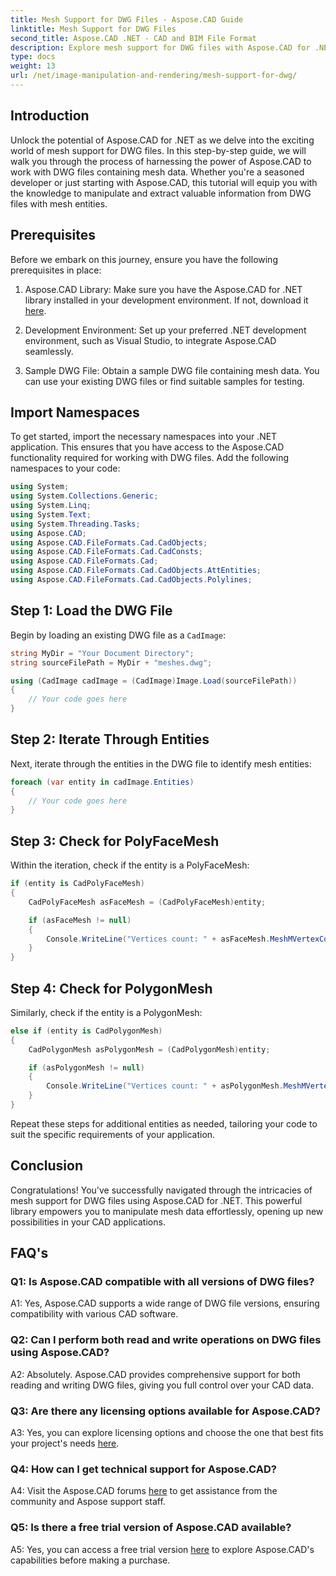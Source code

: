 ```yaml
---
title: Mesh Support for DWG Files - Aspose.CAD Guide
linktitle: Mesh Support for DWG Files
second_title: Aspose.CAD .NET - CAD and BIM File Format
description: Explore mesh support for DWG files with Aspose.CAD for .NET. Enhance your CAD applications with powerful mesh manipulation capabilities.
type: docs
weight: 13
url: /net/image-manipulation-and-rendering/mesh-support-for-dwg/
---
```

## Introduction

Unlock the potential of Aspose.CAD for .NET as we delve into the exciting world of mesh support for DWG files. In this step-by-step guide, we will walk you through the process of harnessing the power of Aspose.CAD to work with DWG files containing mesh data. Whether you're a seasoned developer or just starting with Aspose.CAD, this tutorial will equip you with the knowledge to manipulate and extract valuable information from DWG files with mesh entities.

## Prerequisites

Before we embark on this journey, ensure you have the following prerequisites in place:

1. Aspose.CAD Library: Make sure you have the Aspose.CAD for .NET library installed in your development environment. If not, download it [here](https://releases.aspose.com/cad/net/).

2. Development Environment: Set up your preferred .NET development environment, such as Visual Studio, to integrate Aspose.CAD seamlessly.

3. Sample DWG File: Obtain a sample DWG file containing mesh data. You can use your existing DWG files or find suitable samples for testing.

## Import Namespaces

To get started, import the necessary namespaces into your .NET application. This ensures that you have access to the Aspose.CAD functionality required for working with DWG files. Add the following namespaces to your code:

```csharp
using System;
using System.Collections.Generic;
using System.Linq;
using System.Text;
using System.Threading.Tasks;
using Aspose.CAD;
using Aspose.CAD.FileFormats.Cad.CadObjects;
using Aspose.CAD.FileFormats.Cad.CadConsts;
using Aspose.CAD.FileFormats.Cad;
using Aspose.CAD.FileFormats.Cad.CadObjects.AttEntities;
using Aspose.CAD.FileFormats.Cad.CadObjects.Polylines;
```

## Step 1: Load the DWG File

Begin by loading an existing DWG file as a `CadImage`:

```csharp
string MyDir = "Your Document Directory";
string sourceFilePath = MyDir + "meshes.dwg";

using (CadImage cadImage = (CadImage)Image.Load(sourceFilePath))
{
    // Your code goes here
}
```

## Step 2: Iterate Through Entities

Next, iterate through the entities in the DWG file to identify mesh entities:

```csharp
foreach (var entity in cadImage.Entities)
{
    // Your code goes here
}
```

## Step 3: Check for PolyFaceMesh

Within the iteration, check if the entity is a PolyFaceMesh:

```csharp
if (entity is CadPolyFaceMesh)
{
    CadPolyFaceMesh asFaceMesh = (CadPolyFaceMesh)entity;

    if (asFaceMesh != null)
    {
        Console.WriteLine("Vertices count: " + asFaceMesh.MeshMVertexCount);
    }
}
```

## Step 4: Check for PolygonMesh

Similarly, check if the entity is a PolygonMesh:

```csharp
else if (entity is CadPolygonMesh)
{
    CadPolygonMesh asPolygonMesh = (CadPolygonMesh)entity;

    if (asPolygonMesh != null)
    {
        Console.WriteLine("Vertices count: " + asPolygonMesh.MeshMVertexCount);
    }
}
```

Repeat these steps for additional entities as needed, tailoring your code to suit the specific requirements of your application.

## Conclusion

Congratulations! You've successfully navigated through the intricacies of mesh support for DWG files using Aspose.CAD for .NET. This powerful library empowers you to manipulate mesh data effortlessly, opening up new possibilities in your CAD applications.

## FAQ's

### Q1: Is Aspose.CAD compatible with all versions of DWG files?

A1: Yes, Aspose.CAD supports a wide range of DWG file versions, ensuring compatibility with various CAD software.

### Q2: Can I perform both read and write operations on DWG files using Aspose.CAD?

A2: Absolutely. Aspose.CAD provides comprehensive support for both reading and writing DWG files, giving you full control over your CAD data.

### Q3: Are there any licensing options available for Aspose.CAD?

A3: Yes, you can explore licensing options and choose the one that best fits your project's needs [here](https://purchase.aspose.com/buy).

### Q4: How can I get technical support for Aspose.CAD?

A4: Visit the Aspose.CAD forums [here](https://forum.aspose.com/c/cad/19) to get assistance from the community and Aspose support staff.

### Q5: Is there a free trial version of Aspose.CAD available?

A5: Yes, you can access a free trial version [here](https://releases.aspose.com/) to explore Aspose.CAD's capabilities before making a purchase.
